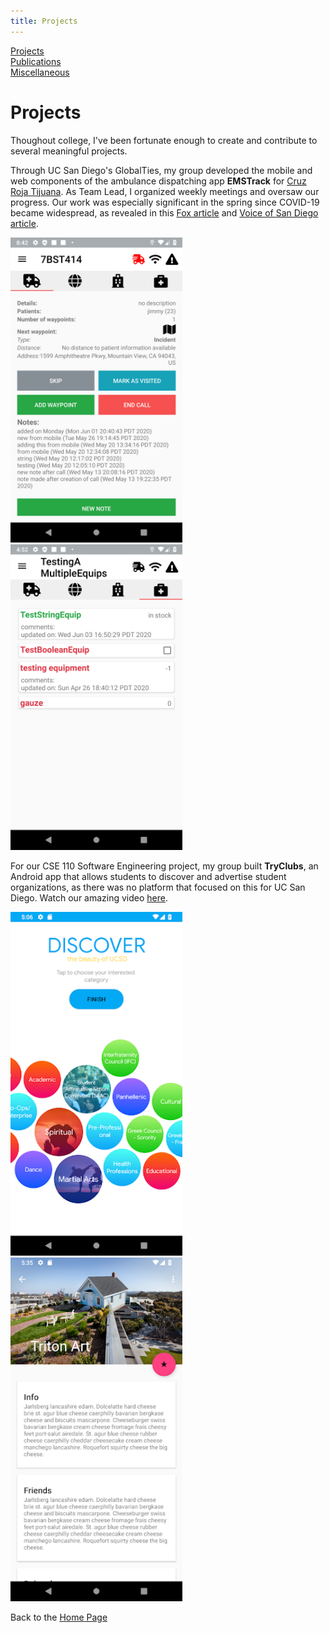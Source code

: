 ```yaml
---
title: Projects
---
```

[Projects](/projects.md)  
[Publications](../publications.md)  
[Miscellaneous](../miscellaneous.md)  


# Projects

Thoughout college, I've been fortunate enough to create and contribute to several meaningful projects.

Through UC San Diego's GlobalTies, my group developed the mobile and web components of the ambulance dispatching app **EMSTrack** for [Cruz Roja Tijuana](https://globalties.ucsd.edu/projects/cruz-roja-tijuana.html). As Team Lead, I organized weekly meetings and oversaw our progress. Our work was especially significant in the spring since COVID-19 became widespread, as revealed in this [Fox article](https://fox5sandiego.com/news/border-report/uc-san-diego-professors-students-create-app-to-improve-tijuanas-ambulance-service/) and [Voice of San Diego article](https://www.voiceofsandiego.org/topics/news/border-report-tech-is-making-better-use-of-tijuanas-ambulances/).

<img src="/projects/call_note.png" alt="EMSTrack Call Note" width="275"/>
<img src="/projects/equipment_tab.png" alt="EMSTrack Equipment Tab" width="275"/>
<!---
![EMSTrack Call Note](/projects/call_note.png)
![EMSTrack Equipment Tab](/projects/equipment_tab.png)
-->


For our CSE 110 Software Engineering project, my group built **TryClubs**, an Android app that allows students to discover and advertise student organizations, as there was no platform that focused on this for UC San Diego. Watch our amazing video [here](https://www.youtube.com/watch?v=-6ixENeMHvc&feature=youtu.be).

<img src="/projects/TryClubs_discover.png" alt="TryClubs Discover" width="275"/>
<img src="/projects/TryClubs_info.png" alt="TryClubs Info" width="275"/>
<!---
![TryClubs Discover](/projects/TryClubs_discover.png)
![TryClubs Info](/projects/TryClubs_info.png)
-->


Back to the [Home Page](/)

